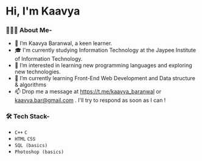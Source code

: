 # Hi, I'm Kaavya #
### 👨🏻‍💻 About Me- ###
- 👋 I’m Kaavya Baranwal, a keen learner.
- 🎓 I'm currently studying Information Technology at the Jaypee Institute of Information Technology.
- 👀 I’m interested in learning new programming languages and exploring new technologies.
- 🌱 I’m currently learning Front-End Web Development and Data structure & algorithms
- 📫 Drop me a message at https://t.me/kaavya_baranwal or kaavya.bar@gmail.com . I'll try to respond as soon as I can !
### 🛠 Tech Stack- ###
- `C++`  `C`
- `HTML`  `CSS`
- `SQL (basics)`
- `Photoshop (basics)`
<!-- - 📫 How to reach me ...
 -->
<!---
kaavyabaranwal/kaavyabaranwal is a ✨ special ✨ repository because its `README.md` (this file) appears on your GitHub profile.
You can click the Preview link to take a look at your changes.
--->
